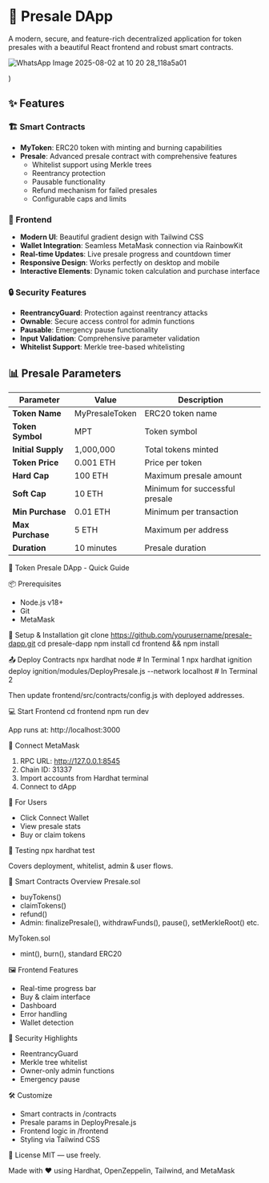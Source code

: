 # 🚀 Presale DApp

A modern, secure, and feature-rich decentralized application for token presales with a beautiful React frontend and robust smart contracts.

![WhatsApp Image 2025-08-02 at 10 20 28_118a5a01](https://github.com/user-attachments/assets/71c9f7fe-15c4-4cdd-ad77-95130d894742)

)

## ✨ Features

### 🏗️ Smart Contracts
- **MyToken**: ERC20 token with minting and burning capabilities
- **Presale**: Advanced presale contract with comprehensive features
  - Whitelist support using Merkle trees
  - Reentrancy protection
  - Pausable functionality
  - Refund mechanism for failed presales
  - Configurable caps and limits

### 🎨 Frontend
- **Modern UI**: Beautiful gradient design with Tailwind CSS
- **Wallet Integration**: Seamless MetaMask connection via RainbowKit
- **Real-time Updates**: Live presale progress and countdown timer
- **Responsive Design**: Works perfectly on desktop and mobile
- **Interactive Elements**: Dynamic token calculation and purchase interface

### 🔒 Security Features
- **ReentrancyGuard**: Protection against reentrancy attacks
- **Ownable**: Secure access control for admin functions
- **Pausable**: Emergency pause functionality
- **Input Validation**: Comprehensive parameter validation
- **Whitelist Support**: Merkle tree-based whitelisting

## 📊 Presale Parameters

| Parameter | Value | Description |
|-----------|-------|-------------|
| **Token Name** | MyPresaleToken | ERC20 token name |
| **Token Symbol** | MPT | Token symbol |
| **Initial Supply** | 1,000,000 | Total tokens minted |
| **Token Price** | 0.001 ETH | Price per token |
| **Hard Cap** | 100 ETH | Maximum presale amount |
| **Soft Cap** | 10 ETH | Minimum for successful presale |
| **Min Purchase** | 0.01 ETH | Minimum per transaction |
| **Max Purchase** | 5 ETH | Maximum per address |
| **Duration** | 10 minutes | Presale duration |

🚀 Token Presale DApp - Quick Guide

📦 Prerequisites
- Node.js v18+
- Git
- MetaMask

🔧 Setup & Installation
git clone https://github.com/yourusername/presale-dapp.git
cd presale-dapp
npm install
cd frontend && npm install

📤 Deploy Contracts
npx hardhat node          # In Terminal 1
npx hardhat ignition deploy ignition/modules/DeployPresale.js --network localhost  # In Terminal 2

Then update frontend/src/contracts/config.js with deployed addresses.

💻 Start Frontend
cd frontend
npm run dev

App runs at: http://localhost:3000

🦊 Connect MetaMask
1. RPC URL: http://127.0.0.1:8545
2. Chain ID: 31337
3. Import accounts from Hardhat terminal
4. Connect to dApp

📱 For Users
- Click Connect Wallet
- View presale stats
- Buy or claim tokens

🧪 Testing
npx hardhat test

Covers deployment, whitelist, admin & user flows.

🎯 Smart Contracts Overview
Presale.sol
- buyTokens()
- claimTokens()
- refund()
- Admin: finalizePresale(), withdrawFunds(), pause(), setMerkleRoot() etc.

MyToken.sol
- mint(), burn(), standard ERC20

🖼 Frontend Features
- Real-time progress bar
- Buy & claim interface
- Dashboard
- Error handling
- Wallet detection

🔐 Security Highlights
- ReentrancyGuard
- Merkle tree whitelist
- Owner-only admin functions
- Emergency pause

🛠 Customize
- Smart contracts in /contracts
- Presale params in DeployPresale.js
- Frontend logic in /frontend
- Styling via Tailwind CSS

🧠 License
MIT — use freely.

Made with ❤️ using Hardhat, OpenZeppelin, Tailwind, and MetaMask


